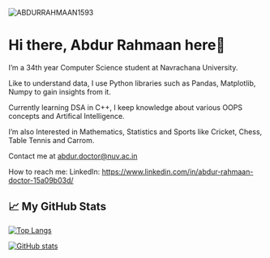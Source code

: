 <p align="left"> <img src="https://komarev.com/ghpvc/?username=ABDURRAHMAAN1593&label=Profile%20views&color=brightgreen&style=plastic" alt="ABDURRAHMAAN1593" /> </p>

# Hi there, Abdur Rahmaan here👋

I’m a 34th year Computer Science student at Navrachana University.

Like to understand data, I use Python libraries such as Pandas, Matplotlib, Numpy to gain insights from it.

Currently learning DSA in C++, I keep knowledge about various OOPS concepts and Artifical Intelligence.

I’m also Interested in Mathematics, Statistics and Sports like Cricket, Chess, Table Tennis and Carrom.

Contact me at abdur.doctor@nuv.ac.in

How to reach me: LinkedIn: https://www.linkedin.com/in/abdur-rahmaan-doctor-15a09b03d/

## &#x1f4c8; My GitHub Stats

[![Top Langs](https://github-readme-stats.vercel.app/api/top-langs/?username=ABDURRAHMAAN1593&hide=java,html,css&theme=react)](https://github.com/anuraghazra/github-readme-stats)

[![GitHub stats](https://github-readme-stats.vercel.app/api?username=ABDURRAHMAAN1593&theme=react)](https://github.com/anuraghazra/github-readme-stats)
